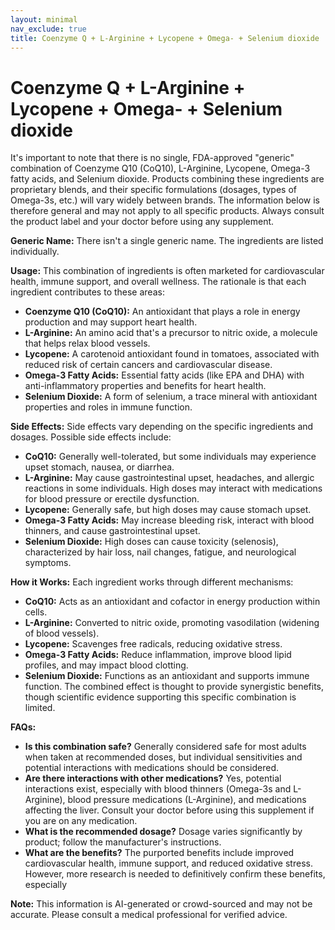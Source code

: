 ```yaml
---
layout: minimal
nav_exclude: true
title: Coenzyme Q + L-Arginine + Lycopene + Omega- + Selenium dioxide
---
```


# Coenzyme Q + L-Arginine + Lycopene + Omega- + Selenium dioxide

It's important to note that there is no single, FDA-approved "generic" combination of Coenzyme Q10 (CoQ10), L-Arginine, Lycopene, Omega-3 fatty acids, and Selenium dioxide.  Products combining these ingredients are proprietary blends, and their specific formulations (dosages, types of Omega-3s, etc.) will vary widely between brands.  The information below is therefore general and may not apply to all specific products.  Always consult the product label and your doctor before using any supplement.


**Generic Name:**  There isn't a single generic name.  The ingredients are listed individually.


**Usage:** This combination of ingredients is often marketed for cardiovascular health, immune support, and overall wellness.  The rationale is that each ingredient contributes to these areas:

* **Coenzyme Q10 (CoQ10):**  An antioxidant that plays a role in energy production and may support heart health.
* **L-Arginine:** An amino acid that's a precursor to nitric oxide, a molecule that helps relax blood vessels.
* **Lycopene:** A carotenoid antioxidant found in tomatoes, associated with reduced risk of certain cancers and cardiovascular disease.
* **Omega-3 Fatty Acids:**  Essential fatty acids (like EPA and DHA) with anti-inflammatory properties and benefits for heart health.
* **Selenium Dioxide:** A form of selenium, a trace mineral with antioxidant properties and roles in immune function.


**Side Effects:**  Side effects vary depending on the specific ingredients and dosages.  Possible side effects include:

* **CoQ10:** Generally well-tolerated, but some individuals may experience upset stomach, nausea, or diarrhea.
* **L-Arginine:** May cause gastrointestinal upset, headaches, and allergic reactions in some individuals.  High doses may interact with medications for blood pressure or erectile dysfunction.
* **Lycopene:** Generally safe, but high doses may cause stomach upset.
* **Omega-3 Fatty Acids:**  May increase bleeding risk, interact with blood thinners, and cause gastrointestinal upset.
* **Selenium Dioxide:**  High doses can cause toxicity (selenosis), characterized by hair loss, nail changes, fatigue, and neurological symptoms.


**How it Works:** Each ingredient works through different mechanisms:

* **CoQ10:** Acts as an antioxidant and cofactor in energy production within cells.
* **L-Arginine:** Converted to nitric oxide, promoting vasodilation (widening of blood vessels).
* **Lycopene:** Scavenges free radicals, reducing oxidative stress.
* **Omega-3 Fatty Acids:**  Reduce inflammation, improve blood lipid profiles, and may impact blood clotting.
* **Selenium Dioxide:** Functions as an antioxidant and supports immune function.  The combined effect is thought to provide synergistic benefits, though scientific evidence supporting this specific combination is limited.


**FAQs:**

* **Is this combination safe?**  Generally considered safe for most adults when taken at recommended doses, but individual sensitivities and potential interactions with medications should be considered.
* **Are there interactions with other medications?**  Yes, potential interactions exist, especially with blood thinners (Omega-3s and L-Arginine), blood pressure medications (L-Arginine), and medications affecting the liver.  Consult your doctor before using this supplement if you are on any medication.
* **What is the recommended dosage?**  Dosage varies significantly by product; follow the manufacturer's instructions.
* **What are the benefits?**  The purported benefits include improved cardiovascular health, immune support, and reduced oxidative stress. However, more research is needed to definitively confirm these benefits, especially

**Note:** This information is AI-generated or crowd-sourced and may not be accurate. Please consult a medical professional for verified advice.